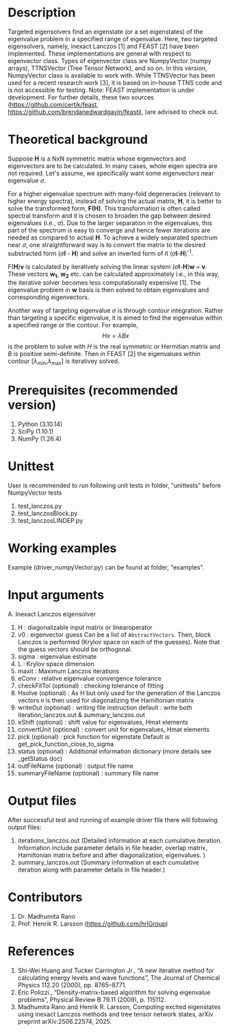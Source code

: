 # Description
Targeted eigensolvers find an eigenstate (or a set eigenstates) of the eigenvalue problem in a specified range of eigenvalue.
Here, two targeted eigensolvers, namely, inexact Lanczos [1] and FEAST [2] have been implemented.
These implementations are general with respect to eigenvector class. Types of eigenvector class are
NumpyVector (numpy arrays), TTNSVector (Tree Tensor Network), and so on. In this version, NumpyVector
class is available to work with. While TTNSVector has been used for a recent research work [3],
it is based on in-house TTNS code and is not accessible for testing. 
Note: FEAST implementation is under development. For further details, 
these two sources (https://github.com/certik/feast, https://github.com/brendanedwardgavin/feastjl, )are advised to check out. 

# Theoretical background
Suppose **H** is a NxN symmetric matrix whose eigenvectors and eigenvectors are to be calculated. 
In many cases, whole eigen spectra are not required. Let's assume, we specifically want some eigenvectors near eigenvalue $\sigma$.

For a higher eigenvalue spectrum with many-fold degeneracies (relevant to higher energy spectra), instead of solving the actual
matrix, **H**, it is better to solve the transformed form, **F(H)**. 
This transformation is often called spectral transform and it is chosen to broaden the gap between desired eigenvalues (i.e., $\sigma$). 
Due to the larger separation in the eigenvalues, this part of the spectrum is easy to converge and hence fewer iterations are needed as compared to actual **H**.
To achieve a widely separated spectrum near $\sigma$, one straightforward way is to convert the matrix to the desired substracted form ($\sigma$**I** - **H**) and solve an inverted form of it ($\sigma$**I**-**H**)<sup>-1</sup>.

F(**H**)**v** is calculated by iteratively solving the linear system ($\sigma$**I**-**H**)**w** = **v**. 
These vectors **w<sub>1</sub>**, **w<sub>2</sub>** etc. can be calculated approximately i.e., in this way, the iterative solver becomes less computationally expensive [1].
The eigenvalue problem in **w** basis is then solved to obtain eigenvalues and corresponding eigenvectors.

Another way of targeting eigenvalue $\sigma$ is through contour integration.
Rather than targeting a specific eigenvalue, it is aimed to find the eigenvalue within a specified range or the contour.
For example, $$Hx=\lambda Bx$$ is the problem to solve with $H$ is the real symmetric or Hermitian matrix and $B$ is positive semi-definite.
Then in FEAST [2] the eigenvalues within contour [$\lambda$<sub>min</sub>,$\lambda$<sub>max</sub>] is iterativey solved.

# Prerequisites (recommended version)
1. Python (3.10.14)
2. SciPy (1.10.1)
3. NumPy (1.26.4)

# Unittest
User is recommended to run following unit tests in folder, "unittests" before NumpyVector tests
1. test_lanczos.py 
2. test_lanczosBlock.py
3. test_lanczosLINDEP.py

# Working examples
Example (driver_numpyVector.py) can be found at folder, "examples".

# Input arguments
A. Inexact Lanczos eigensolver
1. H  		: diagonalizable input matrix or linearoperator
2. v0 		: eigenvector guess
     		  Can be a list of `AbstractVectors`.
     		  Then, block Lanczos is performed (Krylov space on each of the guesses).
     		  Note that the guess vectors should be orthogonal.
3. sigma 		: eigenvalue estimate
4. L  		: Krylov space dimension
5. maxit 		: Maximum Lanczos iterations
6. eConv 		: relative eigenvalue convergence tolerance
7. checkFitTol 
(optional) 	: checking tolerance of fitting
8. Hsolve
 (optional) 	: As H but only used for the generation of the Lanczos vectors
                  `H` is then used for diagonalizing the Hamiltonian matrix
9. writeOut
(optional) 	: writing file instruction
             	  default : write both iteration_lanczos.out & summary_lanczos.out
10. eShift 
(optional) 	: shift value for eigenvalues, Hmat elements
11. convertUnit 
(optional) 	: convert unit for eigenvalues, Hmat elements
12. pick 
(optional) 	: pick function for eigenstate
                  Default is get_pick_function_close_to_sigma
13. status 
(optional) 	: Additional information dictionary
                  (more details see _getStatus doc)
14. outFileName 
(optional)	: output file name
15. summaryFileName
(optional)	: summary file name

# Output files
After successful test and running of example driver file there will following output files:
1. iterations_lanczos.out (Detailed information at each cumulative iteration. Information include
parameter details in file header, overlap matrix, Hamiltonian matrix before and after diagonalization, eigenvalues. )
2. summary_lanczos.out (Summary information at each cumulative iteration along with parameter details in file header.)

# Contributors
1. Dr. Madhumita Rano
2. Prof. Henrik R. Larsson (https://github.com/hrlGroup)

# References
1. Shi-Wei Huang and Tucker Carrington Jr., “A new iterative method for calculating energy levels and
wave functions”, The Journal of Chemical Physics 112.20 (2000), pp. 8765–8771.
2. Eric Polizzi., “Density-matrix-based algorithm for solving eigenvalue problems”, Physical Review B
79.11 (2009), p. 115112.
3. Madhumita Rano and Henrik R. Larsson, Computing excited eigenstates using inexact Lanczos methods and tree tensor network states, 
arXiv preprint arXiv:2506.22574, 2025. 
